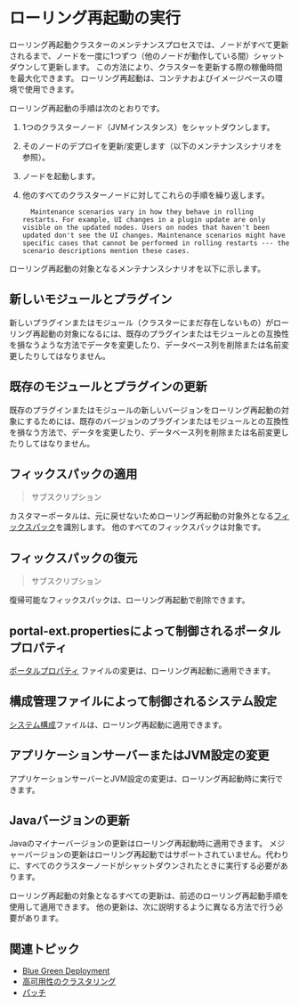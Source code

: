 # ローリング再起動の実行

ローリング再起動クラスターのメンテナンスプロセスでは、ノードがすべて更新されるまで、ノードを一度に1つずつ（他のノードが動作している間）シャットダウンして更新します。 この方法により、クラスターを更新する際の稼働時間を最大化できます。 ローリング再起動は、コンテナおよびイメージベースの環境で使用できます。

ローリング再起動の手順は次のとおりです。

1. 1つのクラスターノード（JVMインスタンス）をシャットダウンします。

2. そのノードのデプロイを更新/変更します（以下のメンテナンスシナリオを参照）。

3. ノードを起動します。

4. 他のすべてのクラスターノードに対してこれらの手順を繰り返します。

    ```{note}
      Maintenance scenarios vary in how they behave in rolling restarts. For example, UI changes in a plugin update are only visible on the updated nodes. Users on nodes that haven't been updated don't see the UI changes. Maintenance scenarios might have specific cases that cannot be performed in rolling restarts --- the scenario descriptions mention these cases.
    ```

ローリング再起動の対象となるメンテナンスシナリオを以下に示します。

<a name="新しいモジュールとプラグイン" />

## 新しいモジュールとプラグイン

新しいプラグインまたはモジュール（クラスターにまだ存在しないもの）がローリング再起動の対象になるには、既存のプラグインまたはモジュールとの互換性を損なうような方法でデータを変更したり、データベース列を削除または名前変更したりしてはなりません。

<a name="既存のモジュールとプラグインの更新" />

## 既存のモジュールとプラグインの更新

既存のプラグインまたはモジュールの新しいバージョンをローリング再起動の対象にするためには、既存のバージョンのプラグインまたはモジュールとの互換性を損なう方法で、データを変更したり、データベース列を削除または名前変更したりしてはなりません。

<a name="フィックスパックの適用" />

## フィックスパックの適用

> サブスクリプション

カスタマーポータルは、元に戻せないためローリング再起動の対象外となる[フィックスパック](../patching-liferay/patching-liferay.md)を識別します。 他のすべてのフィックスパックは対象です。

<a name="フィックスパックの復元" />

## フィックスパックの復元

> サブスクリプション

復帰可能なフィックスパックは、ローリング再起動で削除できます。

<a name="portal-extpropertiesによって制御されるポータルプロパティ" />

## portal-ext.propertiesによって制御されるポータルプロパティ

[ポータルプロパティ](../../reference/portal-properties.md) ファイルの変更は、ローリング再起動に適用できます。

<a name="構成管理ファイルによって制御されるシステム設定" />

## 構成管理ファイルによって制御されるシステム設定

[システム構成](../../reference/system-properties.md)ファイルは、ローリング再起動に適用できます。

<a name="アプリケーションサーバーまたはjvm設定の変更" />

## アプリケーションサーバーまたはJVM設定の変更

アプリケーションサーバーとJVM設定の変更は、ローリング再起動時に実行できます。

<a name="javaバージョンの更新" />

## Javaバージョンの更新

Javaのマイナーバージョンの更新はローリング再起動時に適用できます。 メジャーバージョンの更新はローリング再起動ではサポートされていません。代わりに、すべてのクラスターノードがシャットダウンされたときに実行する必要があります。

ローリング再起動の対象となるすべての更新は、前述のローリング再起動手順を使用して適用できます。 他の更新は、次に説明するように異なる方法で行う必要があります。

<a name="関連トピック" />

## 関連トピック

* [Blue Green Deployment](./blue-green-deployments.md)
* [高可用性のクラスタリング](../../setting-up-liferay/clustering-for-high-availability.md)
* [パッチ](../patching-liferay/patching-liferay.md)
